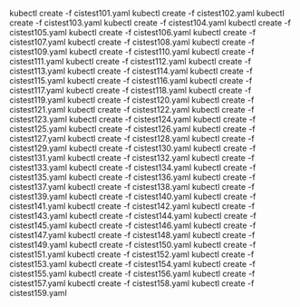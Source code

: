 kubectl create -f cistest101.yaml
kubectl create -f cistest102.yaml
kubectl create -f cistest103.yaml
kubectl create -f cistest104.yaml
kubectl create -f cistest105.yaml
kubectl create -f cistest106.yaml
kubectl create -f cistest107.yaml
kubectl create -f cistest108.yaml
kubectl create -f cistest109.yaml
kubectl create -f cistest110.yaml
kubectl create -f cistest111.yaml
kubectl create -f cistest112.yaml
kubectl create -f cistest113.yaml
kubectl create -f cistest114.yaml
kubectl create -f cistest115.yaml
kubectl create -f cistest116.yaml
kubectl create -f cistest117.yaml
kubectl create -f cistest118.yaml
kubectl create -f cistest119.yaml
kubectl create -f cistest120.yaml
kubectl create -f cistest121.yaml
kubectl create -f cistest122.yaml
kubectl create -f cistest123.yaml
kubectl create -f cistest124.yaml
kubectl create -f cistest125.yaml
kubectl create -f cistest126.yaml
kubectl create -f cistest127.yaml
kubectl create -f cistest128.yaml
kubectl create -f cistest129.yaml
kubectl create -f cistest130.yaml
kubectl create -f cistest131.yaml
kubectl create -f cistest132.yaml
kubectl create -f cistest133.yaml
kubectl create -f cistest134.yaml
kubectl create -f cistest135.yaml
kubectl create -f cistest136.yaml
kubectl create -f cistest137.yaml
kubectl create -f cistest138.yaml
kubectl create -f cistest139.yaml
kubectl create -f cistest140.yaml
kubectl create -f cistest141.yaml
kubectl create -f cistest142.yaml
kubectl create -f cistest143.yaml
kubectl create -f cistest144.yaml
kubectl create -f cistest145.yaml
kubectl create -f cistest146.yaml
kubectl create -f cistest147.yaml
kubectl create -f cistest148.yaml
kubectl create -f cistest149.yaml
kubectl create -f cistest150.yaml
kubectl create -f cistest151.yaml
kubectl create -f cistest152.yaml
kubectl create -f cistest153.yaml
kubectl create -f cistest154.yaml
kubectl create -f cistest155.yaml
kubectl create -f cistest156.yaml
kubectl create -f cistest157.yaml
kubectl create -f cistest158.yaml
kubectl create -f cistest159.yaml